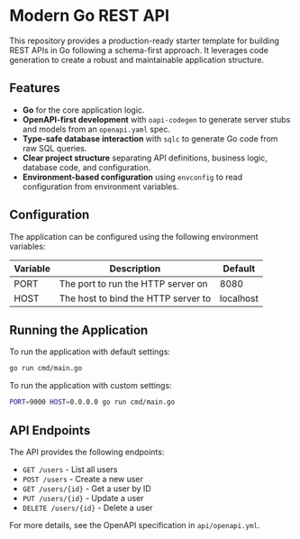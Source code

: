 # Modern Go REST API
This repository provides a production-ready starter template for building REST APIs in Go following a schema-first approach. It leverages code generation to create a robust and maintainable application structure.

## Features
- **Go** for the core application logic.
- **OpenAPI-first development** with `oapi-codegen` to generate server stubs and models from an `openapi.yaml` spec.
- **Type-safe database interaction** with `sqlc` to generate Go code from raw SQL queries.
- **Clear project structure** separating API definitions, business logic, database code, and configuration.
- **Environment-based configuration** using `envconfig` to read configuration from environment variables.

## Configuration
The application can be configured using the following environment variables:

| Variable | Description | Default |
|----------|-------------|---------|
| PORT     | The port to run the HTTP server on | 8080 |
| HOST     | The host to bind the HTTP server to | localhost |

## Running the Application
To run the application with default settings:

```bash
go run cmd/main.go
```

To run the application with custom settings:

```bash
PORT=9000 HOST=0.0.0.0 go run cmd/main.go
```

## API Endpoints
The API provides the following endpoints:

- `GET /users` - List all users
- `POST /users` - Create a new user
- `GET /users/{id}` - Get a user by ID
- `PUT /users/{id}` - Update a user
- `DELETE /users/{id}` - Delete a user

For more details, see the OpenAPI specification in `api/openapi.yml`.
